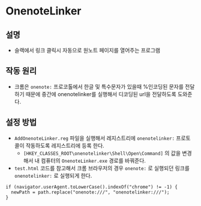 # OnenoteLinker
## 설명
- 슬랙에서 링크 클릭시 자동으로 원노트 페이지를 열어주는 프로그램
## 작동 원리
- 크롬은 `onenote:` 프로코톨에서 한글 및 특수문자가 있을때 %인코딩된 문자를 전달하기 때문에 중간에 onenotelinker를 실행해서 디코딩된 url을 전달하도록 도와준다.
## 설정 방법
- `AddOnenoteLinker.reg` 파일을 실행해서 레지스트리에 `onenotelinker:` 프로토콜이 작동하도록 레지스트리에 등록 한다.
	- `[HKEY_CLASSES_ROOT\onenotelinker\Shell\Open\Command]` 의 값을 변경해서 내 컴퓨터의 `OnenoteLinker.exe` 경로를 바꿔준다.
- `test.html` 코드를 참고해서 크롬 브라우저의 경우 `onenote:` 로 실행되던 링크를 `onenotelinker:` 로 실행되게 한다.  
```
if (navigator.userAgent.toLowerCase().indexOf("chrome") != -1) {
  newPath = path.replace("onenote:///", "onenotelinker:///");
}
```
